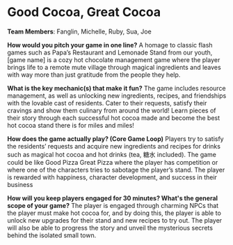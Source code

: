 # Good Cocoa, Great Cocoa

**Team Members**: Fanglin, Michelle, Ruby, Sua, Joe

**How would you pitch your game in one line?** 
A homage to classic flash games such as Papa’s Restaurant and Lemonade Stand from our youth, [game name] is a cozy hot chocolate management game where the player brings life to a remote mute village through magical ingredients and leaves with way more than just gratitude from the people they help.

**What is the key mechanic(s) that make it fun?**
The game includes resource management, as well as unlocking new ingredients, recipes, and friendships with the lovable cast of residents. Cater to their requests, satisfy their cravings and show them culinary from around the world! Learn pieces of their story through each successful hot cocoa made and become the best hot cocoa stand there is for miles and miles!

**How does the game actually play? (Core Game Loop)**
Players try to satisfy the residents’ requests and acquire new ingredients and recipes for drinks such as magical hot cocoa and hot drinks (tea, 糖水 included). The game could be like Good Pizza Great Pizza where the player has competition or where one of the characters tries to sabotage the player’s stand. The player is rewarded with happiness, character development, and success in their business

**How will you keep players engaged for 30 minutes? What's the general scope of your game?**
The player is engaged through charming NPCs that the player must make hot cocoa for, and by doing this, the player is able to unlock new upgrades for their stand and new recipes to try out. The player will also be able to progress the story and unveil the mysterious secrets behind the isolated small town.
